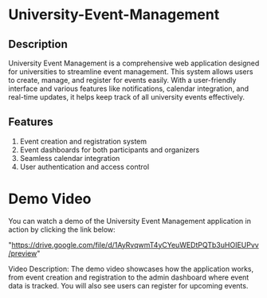 # University-Event-Management
## Description
University Event Management is a comprehensive web application designed for universities to streamline event management. This system allows users to create, manage, and register for events easily. With a user-friendly interface and various features like notifications, calendar integration, and real-time updates, it helps keep track of all university events effectively.

## Features
1. Event creation and registration system
2. Event dashboards for both participants and organizers
3. Seamless calendar integration
4. User authentication and access control

# Demo Video
You can watch a demo of the University Event Management application in action by clicking the link below:

"https://drive.google.com/file/d/1AyRvqwmT4yCYeuWEDtPQTb3uHOIEUPvv/preview"

Video Description: The demo video showcases how the application works, from event creation and registration to the admin dashboard where event data is tracked. You will also see users can register for upcoming events.
